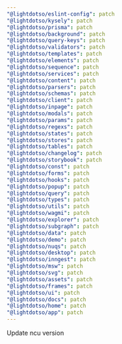 ```yaml
---
"@lightdotso/eslint-config": patch
"@lightdotso/kysely": patch
"@lightdotso/prisma": patch
"@lightdotso/background": patch
"@lightdotso/query-keys": patch
"@lightdotso/validators": patch
"@lightdotso/templates": patch
"@lightdotso/elements": patch
"@lightdotso/sequence": patch
"@lightdotso/services": patch
"@lightdotso/content": patch
"@lightdotso/parsers": patch
"@lightdotso/schemas": patch
"@lightdotso/client": patch
"@lightdotso/inpage": patch
"@lightdotso/modals": patch
"@lightdotso/params": patch
"@lightdotso/regexs": patch
"@lightdotso/states": patch
"@lightdotso/stores": patch
"@lightdotso/tables": patch
"@lightdotso/changelog": patch
"@lightdotso/storybook": patch
"@lightdotso/const": patch
"@lightdotso/forms": patch
"@lightdotso/hooks": patch
"@lightdotso/popup": patch
"@lightdotso/query": patch
"@lightdotso/types": patch
"@lightdotso/utils": patch
"@lightdotso/wagmi": patch
"@lightdotso/explorer": patch
"@lightdotso/subgraph": patch
"@lightdotso/data": patch
"@lightdotso/demo": patch
"@lightdotso/nuqs": patch
"@lightdotso/desktop": patch
"@lightdotso/inngest": patch
"@lightdotso/msw": patch
"@lightdotso/svg": patch
"@lightdotso/assets": patch
"@lightdotso/frames": patch
"@lightdotso/ui": patch
"@lightdotso/docs": patch
"@lightdotso/home": patch
"@lightdotso/app": patch
---
```


Update ncu version
